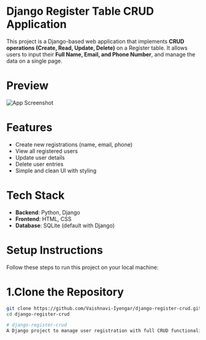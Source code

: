 # Django Register Table CRUD Application
This project is a Django-based web application that implements **CRUD operations (Create, Read, Update, Delete)** on a Register table. It allows users to input their **Full Name, Email, and Phone Number**, and manage the data on a single page.

# Preview
![App Screenshot](static/images/register_table_output.png)

# Features
- Create new registrations (name, email, phone)
- View all registered users
- Update user details
- Delete user entries
- Simple and clean UI with styling

# Tech Stack
- **Backend**: Python, Django
- **Frontend**: HTML, CSS
- **Database**: SQLite (default with Django)

# Setup Instructions
Follow these steps to run this project on your local machine:

# 1.Clone the Repository
```bash
git clone https://github.com/Vaishnavi-Iyengar/django-register-crud.git
cd django-register-crud

# django-register-crud
A Django project to manage user registration with full CRUD functionality.

